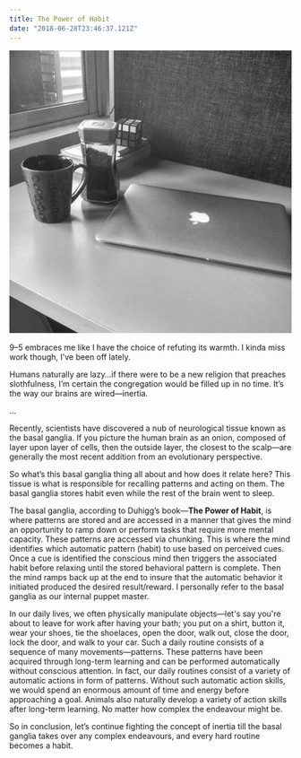 ```yaml
---
title: The Power of Habit
date: "2018-06-28T23:46:37.121Z"
---
```


![work station](./workstation.jpg)

9–5 embraces me like I have the choice of refuting its warmth. I kinda miss work though, I’ve been off lately.

Humans naturally are lazy…if there were to be a new religion that preaches slothfulness, I’m certain the congregation would be filled up in no time. It’s the way our brains are wired―inertia.

...

Recently, scientists have discovered a nub of neurological tissue known as the basal ganglia. If you picture the human brain as an onion, composed of layer upon layer of cells, then the outside layer, the closest to the scalp—are generally the most recent addition from an evolutionary perspective.

So what’s​ this basal ganglia thing all about and how does it relate here? This tissue is what is responsible for recalling patterns and acting on them. The basal ganglia stores habit even while the rest of the brain went to sleep.

The basal ganglia, according to Duhigg’s book—**The Power of Habit**, is where patterns are stored and are accessed in a manner that gives the mind an opportunity to ramp down or perform tasks that require more mental capacity. These patterns are accessed via chunking. This is where the mind identifies which automatic pattern (habit) to use based on perceived cues. Once a cue is identified the conscious mind then triggers the associated habit before relaxing until the stored behavioral pattern is complete. Then the mind ramps back up at the end to insure that the automatic behavior it initiated produced the desired result/reward. I personally refer to the basal ganglia as our internal puppet master.

In our daily lives, we often physically manipulate objects—let's say you're about to leave for work after having your bath; you put on a shirt, button it, wear your shoes, tie the shoelaces, open the door, walk out, close the door, lock the door, and walk to your car. Such a daily routine consists of a sequence of many movements—patterns. These patterns have been acquired through long-term learning and can be performed automatically without conscious attention. In fact, our daily routines consist of a variety of automatic actions in form of patterns. Without such automatic action skills, we would spend an enormous amount of time and energy before approaching a goal. Animals also naturally develop a variety of action skills after long-term learning. No matter how complex the endeavour might be.

So in conclusion, let’s continue fighting the concept of inertia till the basal ganglia takes over any complex endeavours, and every hard routine becomes a habit.
